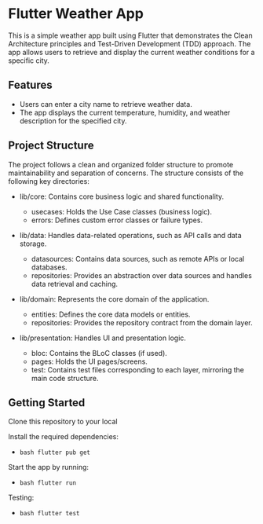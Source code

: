 # Flutter Weather App
This is a simple weather app built using Flutter that demonstrates the Clean Architecture principles and Test-Driven Development (TDD) approach. The app allows users to retrieve and display the current weather conditions for a specific city.

## Features
- Users can enter a city name to retrieve weather data.
- The app displays the current temperature, humidity, and weather description for the specified city.

## Project Structure
The project follows a clean and organized folder structure to promote maintainability and separation of concerns. The structure consists of the following key directories:

- lib/core: Contains core business logic and shared functionality.
  - usecases: Holds the Use Case classes (business logic).
  - errors: Defines custom error classes or failure types.
    
- lib/data: Handles data-related operations, such as API calls and data storage.
  - datasources: Contains data sources, such as remote APIs or local databases.
  - repositories: Provides an abstraction over data sources and handles data retrieval and caching.

- lib/domain: Represents the core domain of the application.
  - entities: Defines the core data models or entities.
  - repositories: Provides the repository contract from the domain layer.

- lib/presentation: Handles UI and presentation logic.
  - bloc: Contains the BLoC classes (if used).
  - pages: Holds the UI pages/screens.
  - test: Contains test files corresponding to each layer, mirroring the main code structure.

## Getting Started
Clone this repository to your local


Install the required dependencies:
  - ```bash flutter pub get```

Start the app by running:
  - ```bash flutter run```

Testing:
  - ```bash flutter test```
